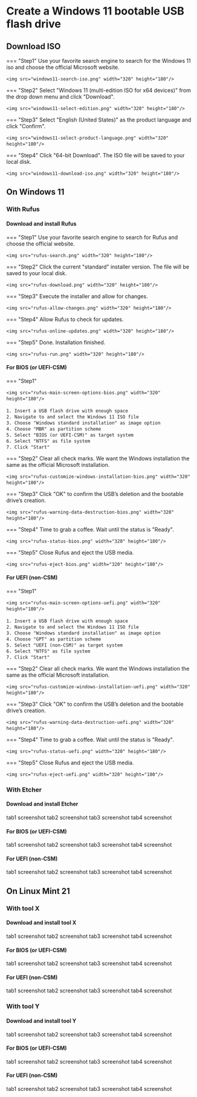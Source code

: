 # Create a Windows 11 bootable USB flash drive
## Download ISO
=== "Step1"
    Use your favorite search engine to search for the Windows 11 iso and choose the official Microsoft website.

    <img src="windows11-search-iso.png" width="320" height="180"/>

=== "Step2"
    Select "Windows 11 (multi-edition ISO for x64 devices)" from the drop down menu and click "Download".

    <img src="windows11-select-edition.png" width="320" height="180"/>

=== "Step3"
    Select "English (United States)" as the product language and click "Confirm".

    <img src="windows11-select-product-language.png" width="320" height="180"/>

=== "Step4"
    Click "64-bit Download". The ISO file will be saved to your local disk.

    <img src="windows11-download-iso.png" width="320" height="180"/>

## On Windows 11
### With Rufus
#### Download and install Rufus
=== "Step1"
    Use your favorite search engine to search for Rufus and choose the official website.

    <img src="rufus-search.png" width="320" height="180"/>

=== "Step2"
    Click the current "standard" installer version. The file will be saved to your local disk.

    <img src="rufus-download.png" width="320" height="180"/>

=== "Step3"
    Execute the installer and allow for changes.

    <img src="rufus-allow-changes.png" width="320" height="180"/>

=== "Step4"
    Allow Rufus to check for updates.

    <img src="rufus-online-updates.png" width="320" height="180"/>

=== "Step5"
    Done. Installation finished.

    <img src="rufus-run.png" width="320" height="180"/>

#### For BIOS (or UEFI-CSM)
=== "Step1"
    
    <img src="rufus-main-screen-options-bios.png" width="320" height="180"/>
    
    1. Insert a USB flash drive with enough space
    2. Navigate to and select the Windows 11 ISO file
    3. Choose "Windows standard installation" as image option
    4. Choose "MBR" as partition scheme
    5. Select "BIOS (or UEFI-CSM)" as target system
    6. Select "NTFS" as file system
    7. Click "Start"

=== "Step2"
    Clear all check marks. We want the Windows installation the same as the official Microsoft installation.

    <img src="rufus-customize-windows-installation-bios.png" width="320" height="180"/>

=== "Step3"
    Click "OK" to confirm the USB’s deletion and the bootable drive’s creation.

    <img src="rufus-warning-data-destruction-bios.png" width="320" height="180"/>

=== "Step4"
    Time to grab a coffee. Wait until the status is "Ready".

    <img src="rufus-status-bios.png" width="320" height="180"/>

=== "Step5"
    Close Rufus and eject the USB media.

    <img src="rufus-eject-bios.png" width="320" height="180"/>

#### For UEFI (non-CSM)
=== "Step1"
    
    <img src="rufus-main-screen-options-uefi.png" width="320" height="180"/>
    
    1. Insert a USB flash drive with enough space
    2. Navigate to and select the Windows 11 ISO file
    3. Choose "Windows standard installation" as image option
    4. Choose "GPT" as partition scheme
    5. Select "UEFI (non-CSM)" as target system
    6. Select "NTFS" as file system
    7. Click "Start"

=== "Step2"
    Clear all check marks. We want the Windows installation the same as the official Microsoft installation.

    <img src="rufus-customize-windows-installation-uefi.png" width="320" height="180"/>

=== "Step3"
    Click "OK" to confirm the USB’s deletion and the bootable drive’s creation.

    <img src="rufus-warning-data-destruction-uefi.png" width="320" height="180"/>

=== "Step4"
    Time to grab a coffee. Wait until the status is "Ready".

    <img src="rufus-status-uefi.png" width="320" height="180"/>

=== "Step5"
    Close Rufus and eject the USB media.

    <img src="rufus-eject-uefi.png" width="320" height="180"/>

### With Etcher
#### Download and install Etcher
tab1 screenshot
tab2 screenshot
tab3 screenshot
tab4 screenshot
#### For BIOS (or UEFI-CSM)
tab1 screenshot
tab2 screenshot
tab3 screenshot
tab4 screenshot
#### For UEFI (non-CSM)
tab1 screenshot
tab2 screenshot
tab3 screenshot
tab4 screenshot
## On Linux Mint 21
### With tool X
#### Download and install tool X
tab1 screenshot
tab2 screenshot
tab3 screenshot
tab4 screenshot
#### For BIOS (or UEFI-CSM)
tab1 screenshot
tab2 screenshot
tab3 screenshot
tab4 screenshot
#### For UEFI (non-CSM)
tab1 screenshot
tab2 screenshot
tab3 screenshot
tab4 screenshot
### With tool Y
#### Download and install tool Y
tab1 screenshot
tab2 screenshot
tab3 screenshot
tab4 screenshot
#### For BIOS (or UEFI-CSM)
tab1 screenshot
tab2 screenshot
tab3 screenshot
tab4 screenshot
#### For UEFI (non-CSM)
tab1 screenshot
tab2 screenshot
tab3 screenshot
tab4 screenshot

<!--- start comment

=== "Step1"

    <img src="1280-720.png" width="320" height="180"/>

=== "Step2"

    <img src="1280-720.png" width="320" height="180"/>

=== "Step3"

    <img src="1280-720.png" width="320" height="180"/>

-->